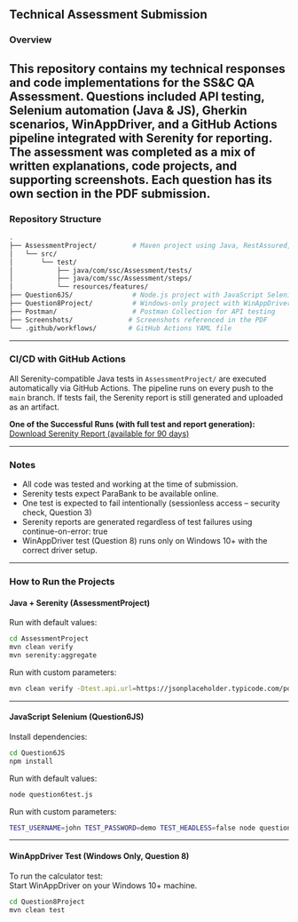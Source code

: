 ## Technical Assessment Submission  

### Overview  
This repository contains my technical responses and code implementations for the SS&C QA Assessment. Questions included API testing, Selenium automation (Java & JS), Gherkin scenarios, WinAppDriver, and a GitHub Actions pipeline integrated with Serenity for reporting.
The assessment was completed as a mix of written explanations, code projects, and supporting screenshots. Each question has its own section in the PDF submission.
---

### Repository Structure  
```bash
.
├── AssessmentProject/         # Maven project using Java, RestAssured, Serenity
│   └── src/
│       └── test/
│           ├── java/com/ssc/Assessment/tests/
│           ├── java/com/ssc/Assessment/steps/
│           └── resources/features/
├── Question6JS/               # Node.js project with JavaScript Selenium test
├── Question8Project/          # Windows-only project with WinAppDriver test
├── Postman/                   # Postman Collection for API testing
├── Screenshots/              # Screenshots referenced in the PDF
└── .github/workflows/        # GitHub Actions YAML file
```
---

### CI/CD with GitHub Actions  
All Serenity-compatible Java tests in `AssessmentProject/` are executed automatically via GitHub Actions. The pipeline runs on every push to the `main` branch. If tests fail, the Serenity report is still generated and uploaded as an artifact.

**One of the Successful Runs (with full test and report generation):**  
[Download Serenity Report (available for 90 days)](https://github.com/bessmash/ssc-submission/actions/runs/15404070496/artifacts/3245344394)

---

### Notes  
- All code was tested and working at the time of submission.
- Serenity tests expect ParaBank to be available online.
- One test is expected to fail intentionally (sessionless access – security check, Question 3) 
- Serenity reports are generated regardless of test failures using continue-on-error: true 
- WinAppDriver test (Question 8) runs only on Windows 10+ with the correct driver setup. 

---

### How to Run the Projects  

#### Java + Serenity (AssessmentProject)  
Run with default values:  
```bash
cd AssessmentProject  
mvn clean verify
mvn serenity:aggregate
```

Run with custom parameters:  
```bash
mvn clean verify -Dtest.api.url=https://jsonplaceholder.typicode.com/posts/2 -Dtest.username=john -Dtest.password=demo -Dtest.headless=true
```

---

#### JavaScript Selenium (Question6JS)  
Install dependencies:  
```bash
cd Question6JS  
npm install
```

Run with default values:  
```bash
node question6test.js
```

Run with custom parameters:  
```bash
TEST_USERNAME=john TEST_PASSWORD=demo TEST_HEADLESS=false node question6test.js
```

---

#### WinAppDriver Test (Windows Only, Question 8)  
To run the calculator test:  
Start WinAppDriver on your Windows 10+ machine.  
```bash
cd Question8Project  
mvn clean test
```
